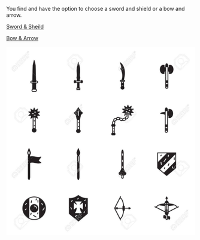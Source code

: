You find and have the option to choose a sword and shield or a bow and arrow. 

[Sword & Sheild](sword.md)

[Bow & Arrow](bow.md)

![swords](../../images/swords.jpg)